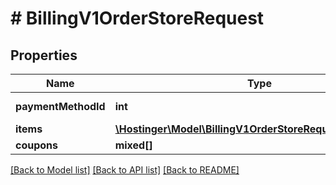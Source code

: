 # # BillingV1OrderStoreRequest

## Properties

Name | Type | Description | Notes
------------ | ------------- | ------------- | -------------
**paymentMethodId** | **int** | Payment method ID |
**items** | [**\Hostinger\Model\BillingV1OrderStoreRequestItemsInner[]**](BillingV1OrderStoreRequestItemsInner.md) |  |
**coupons** | **mixed[]** |  | [optional]

[[Back to Model list]](../../README.md#models) [[Back to API list]](../../README.md#endpoints) [[Back to README]](../../README.md)
